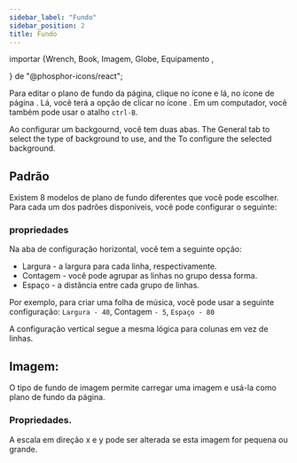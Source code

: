 ```yaml
---
sidebar_label: "Fundo"
sidebar_position: 2
title: Fundo
---
```


importar {Wrench, Book, Imagem, Globe, Equipamento ,

} de "@phosphor-icons/react";

Para editar o plano de fundo da página, clique no ícone <Wrench/> e lá, no ícone de página <Book/>. Lá, você terá a opção de clicar no ícone <Image/>. Em um computador, você também pode usar o atalho `ctrl-B`.

Ao configurar um backgournd, você tem duas abas. The <Globe/> General tab to select the type of background to use, and the <Gear/> To configure the selected background.

## <Globe/> Padrão

Existem 8 modelos de plano de fundo diferentes que você pode escolher. Para cada um dos padrões disponíveis, você pode configurar o seguinte:


### <Gear/> propriedades

Na aba de configuração horizontal, você tem a seguinte opção:

- Largura - a largura para cada linha, respectivamente.
- Contagem - você pode agrupar as linhas no grupo dessa forma.
- Espaço - a distância entre cada grupo de linhas.

Por exemplo, para criar uma folha de música, você pode usar a seguinte configuração: `Largura - 40`, Contagem `- 5`, `Espaço - 80`

A configuração vertical segue a mesma lógica para colunas em vez de linhas.

## <Globe/> Imagem:

O tipo de fundo de imagem permite carregar uma imagem e usá-la como plano de fundo da página.

### <Gear/> Propriedades.

A escala em direção x e y pode ser alterada se esta imagem for pequena ou grande.
